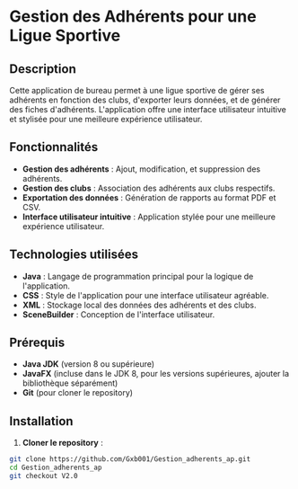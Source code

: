 # Gestion des Adhérents pour une Ligue Sportive

## Description

Cette application de bureau permet à une ligue sportive de gérer ses adhérents en fonction des clubs, d'exporter leurs données, et de générer des fiches d'adhérents. L'application offre une interface utilisateur intuitive et stylisée pour une meilleure expérience utilisateur.

## Fonctionnalités

- **Gestion des adhérents** : Ajout, modification, et suppression des adhérents.
- **Gestion des clubs** : Association des adhérents aux clubs respectifs.
- **Exportation des données** : Génération de rapports au format PDF et CSV.
- **Interface utilisateur intuitive** : Application stylée pour une meilleure expérience utilisateur.

## Technologies utilisées

- **Java** : Langage de programmation principal pour la logique de l'application.
- **CSS** : Style de l'application pour une interface utilisateur agréable.
- **XML** : Stockage local des données des adhérents et des clubs.
- **SceneBuilder** : Conception de l'interface utilisateur.

## Prérequis

- **Java JDK** (version 8 ou supérieure)
- **JavaFX** (incluse dans le JDK 8, pour les versions supérieures, ajouter la bibliothèque séparément)
- **Git** (pour cloner le repository)

## Installation

1. **Cloner le repository** :

```bash
git clone https://github.com/Gxb001/Gestion_adherents_ap.git
cd Gestion_adherents_ap
git checkout V2.0
